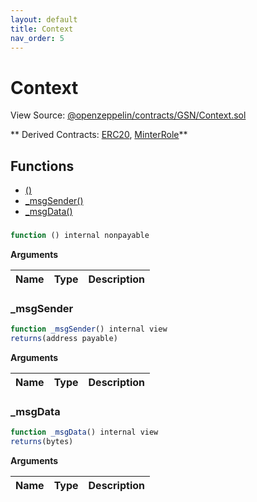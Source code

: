 ```yaml
---
layout: default
title: Context
nav_order: 5
---
```


# Context

View Source: [@openzeppelin/contracts/GSN/Context.sol](../@openzeppelin/contracts/GSN/Context.sol)

** Derived Contracts: [ERC20](ERC20.md), [MinterRole](MinterRole.md)**


## Functions

- [()](#)
- [_msgSender()](#_msgsender)
- [_msgData()](#_msgdata)

###

```js
function () internal nonpayable
```

**Arguments**

| Name        | Type           | Description  |
| ------------- |------------- | -----|

### _msgSender

```js
function _msgSender() internal view
returns(address payable)
```

**Arguments**

| Name        | Type           | Description  |
| ------------- |------------- | -----|

### _msgData

```js
function _msgData() internal view
returns(bytes)
```

**Arguments**

| Name        | Type           | Description  |
| ------------- |------------- | -----|
